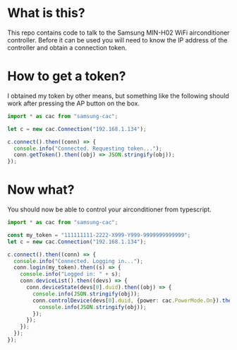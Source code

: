 What is this?
=============

This repo contains code to talk to the Samsung MIN-H02 WiFi airconditioner controller.
Before it can be used you will need to know the IP address of the controller and obtain a connection token.

How to get a token?
===================

I obtained my token by other means, but something like the following should work after pressing the AP button on the box.

```typescript
import * as cac from "samsung-cac";

let c = new cac.Connection("192.168.1.134");

c.connect().then((conn) => {
  console.info("Connected. Requesting token...");
  conn.getToken().then((obj) => JSON.stringify(obj));
});
```

Now what?
=========

You should now be able to control your airconditioner from typescript.

```typescript
import * as cac from "samsung-cac";

const my_token = "111111111-2222-X999-Y999-9999999999999";
let c = new cac.Connection("192.168.1.134");

c.connect().then((conn) => {
  console.info("Connected. Logging in...");
  conn.login(my_token).then((s) => {
    console.info("Logged in: " + s);
    conn.deviceList().then((devs) => {
      conn.deviceState(devs[0].duid).then((obj) => {
        console.info(JSON.stringify(obj));
        conn.controlDevice(devs[0].duid, {power: cac.PowerMode.On}).then((obj) => {
          console.info(JSON.stringify(obj));
        });
      });
    });
  });
});
```
